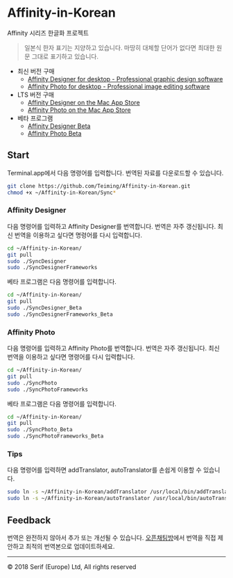 # Affinity-in-Korean
Affinity 시리즈 한글화 프로젝트
>일본식 한자 표기는 지양하고 있습니다.
>마땅히 대체할 단어가 없다면 최대한 원문 그대로 표기하고 있습니다.

* 최신 버전 구매
  * [Affinity Designer for desktop - Professional graphic design software](https://affinity.serif.com/designer/desktop)
  * [Affinity Photo for desktop - Professional image editing software](https://affinity.serif.com/photo/desktop)
  <!-- * [Affinity Publisher for desktop](https://affinity.serif.com/publisher/desktop) -->
* LTS 버전 구매
  * [Affinity Designer on the Mac App Store](https://itunes.apple.com/app/affinity-designer/id824171161)
  * [Affinity Photo on the Mac App Store](https://itunes.apple.com/app/affinity-photo/id824183456)
  <!-- * [Affinity Publisher on the Mac App Store](https://itunes.apple.com/app/affinity-publisher/id) -->
* 베타 프로그램
  * [Affinity Designer Beta](https://s3.amazonaws.com/affinity-beta/download/Affinity%20Designer%20Beta.dmg)
  * [Affinity Photo Beta](https://s3.amazonaws.com/affinity-beta/download/Affinity%20Photo%20Customer%20Beta.dmg)
## Start
Terminal.app에서 다음 명령어를 입력합니다. 번역된 자료를 다운로드할 수 있습니다.
```sh
git clone https://github.com/Teiming/Affinity-in-Korean.git
chmod +x ~/Affinity-in-Korean/Sync*
```
### Affinity Designer
다음 명령어를 입력하고 Affinity Designer를 번역합니다. 번역은 자주 갱신됩니다. 최신 번역을 이용하고 싶다면 명령어를 다시 입력합니다.
```sh
cd ~/Affinity-in-Korean/
git pull
sudo ./SyncDesigner
sudo ./SyncDesignerFrameworks
```
베타 프로그램은 다음 명령어를 입력합니다.
```sh
cd ~/Affinity-in-Korean/
git pull
sudo ./SyncDesigner_Beta
sudo ./SyncDesignerFrameworks_Beta
```
### Affinity Photo
다음 명령어를 입력하고 Affinity Photo를 번역합니다. 번역은 자주 갱신됩니다. 최신 번역을 이용하고 싶다면 명령어를 다시 입력합니다.
```sh
cd ~/Affinity-in-Korean/
git pull
sudo ./SyncPhoto
sudo ./SyncPhotoFrameworks
```
베타 프로그램은 다음 명령어를 입력합니다.
```sh
cd ~/Affinity-in-Korean/
git pull
sudo ./SyncPhoto_Beta
sudo ./SyncPhotoFrameworks_Beta
```
### Tips
다음 명령어를 입력하면 addTranslator, autoTranslator를 손쉽게 이용할 수 있습니다.
```sh
sudo ln -s ~/Affinity-in-Korean/addTranslator /usr/local/bin/addTranslator
sudo ln -s ~/Affinity-in-Korean/autoTranslator /usr/local/bin/autoTranslator
```
## Feedback
번역은 완전하지 않아서 추가 또는 개선될 수 있습니다. [오픈채팅방](https://open.kakao.com/o/gmcERP6)에서 번역을 직접 제안하고 최적의 번역본으로 업데이트하세요.
***
© 2018 Serif (Europe) Ltd, All rights reserved
